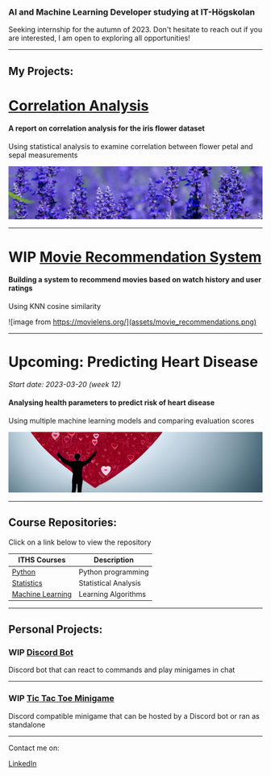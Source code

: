 [//]: #  (<img src="assets/profile_image.png" alt="animated Python logo" width="20%" height="20%"/>)

### AI and Machine Learning Developer studying at IT-Högskolan  

Seeking internship for the autumn of 2023. Don't hesitate to reach out if you are interested, I am open to exploring all opportunities!

---

## My Projects:

# [Correlation Analysis][ca]  

#### A report on correlation analysis for the iris flower dataset  

Using statistical analysis to examine correlation between flower petal and sepal measurements  

![](assets/iris_flower.png)

[ca]: https://github.com/Andreas-Svensson/Statistics/blob/main/project/report.md

---

# WIP [Movie Recommendation System][mr]  

#### Building a system to recommend movies based on watch history and user ratings  

Using KNN cosine similarity

![image from https://movielens.org/](assets/movie_recommendations.png)

[mr]: https://github.com/Andreas-Svensson/movie_recommender

---

# Upcoming: Predicting Heart Disease

*Start date: 2023-03-20 (week 12)*

#### Analysing health parameters to predict risk of heart disease  

Using multiple machine learning models and comparing evaluation scores

![](assets/heart_disease.png)

---

## Course Repositories:

Click on a link below to view the repository

| ITHS Courses | Description |
| --- | --- |
| [Python][py] | Python programming |
| [Statistics][st] | Statistical Analysis |
| [Machine Learning][ml] | Learning Algorithms |

[py]: https://github.com/Andreas-Svensson/Python-Andreas-Svensson
[st]: https://github.com/Andreas-Svensson/Statistics
[ml]: https://github.com/Andreas-Svensson/Machine-Learning

---

## Personal Projects:

### WIP [Discord Bot][db]

Discord bot that can react to commands and play minigames in chat

[db]: https://github.com/Andreas-Svensson/tic-tac-toe

---

### WIP [Tic Tac Toe Minigame][mg]  

[mg]: https://github.com/Andreas-Svensson/tic-tac-toe

Discord compatible minigame that can be hosted by a Discord bot or ran as standalone

---

Contact me on:  

[LinkedIn][ld]

[ld]: https://www.linkedin.com/in/andreas-jan-svensson/

